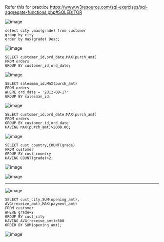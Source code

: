 Refer this for practice
https://www.w3resource.com/sql-exercises/sql-aggregate-functions.php#SQLEDITOR

![image](https://user-images.githubusercontent.com/44174633/176608163-0efdeb24-6699-43c5-bbe8-e6a646ff5a06.png)

```
select city ,max(grade) from customer 
group by city 
order by max(grade) Desc;
```

![image](https://user-images.githubusercontent.com/44174633/176608292-45568e24-f805-4ef2-9b8e-f08ceead4566.png)

```
SELECT customer_id,ord_date,MAX(purch_amt) 
FROM orders 
GROUP BY customer_id,ord_date;
```
![image](https://user-images.githubusercontent.com/44174633/176610795-e30214a0-dbe8-4768-8597-a023b4d23345.png)

```
SELECT salesman_id,MAX(purch_amt) 
FROM orders 
WHERE ord_date = '2012-08-17' 
GROUP BY salesman_id;

```

![image](https://user-images.githubusercontent.com/44174633/176612696-236ba8ab-ff2b-4fd5-a225-0a9426b17934.png)

```
SELECT customer_id,ord_date,MAX(purch_amt) 
FROM orders 
GROUP BY customer_id,ord_date 
HAVING MAX(purch_amt)>2000.00;

```
![image](https://user-images.githubusercontent.com/44174633/176613507-43d5c9a5-6d1e-4be5-a34b-b0935fde0b6c.png)

```
SELECT cust_country,COUNT(grade) 
FROM customer 
GROUP BY cust_country 
HAVING COUNT(grade)>2; 

```
![image](https://user-images.githubusercontent.com/44174633/176616967-f649683f-f47c-434c-a203-18d2f3a3207f.png)

![image](https://user-images.githubusercontent.com/44174633/176617130-7dc4e1e8-23ab-4ed4-95c1-d14d34efbe8c.png)


----------


![image](https://user-images.githubusercontent.com/44174633/176617692-fafec70e-8f7f-4663-bd60-138f64d6e976.png)

```
SELECT cust_city,SUM(opening_amt), 
AVG(receive_amt),MAX(payment_amt) 
FROM customer 
WHERE grade=2 
GROUP BY cust_city 
HAVING AVG(receive_amt)>500 
ORDER BY SUM(opening_amt);
```

![image](https://user-images.githubusercontent.com/44174633/176617815-a2d2921e-a76a-4ac0-a01d-fddbaf7aa46f.png)







